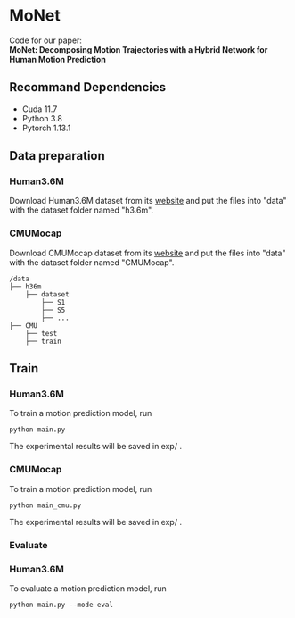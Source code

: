 # MoNet

Code for our paper:  
**MoNet: Decomposing Motion Trajectories with a Hybrid Network for Human Motion Prediction**  

## Recommand Dependencies
* Cuda 11.7
* Python 3.8
* Pytorch 1.13.1

## Data preparation
### Human3.6M
Download Human3.6M dataset from its [website](http://vision.imar.ro/human3.6m/description.php) and put the files into "data" with the dataset folder named "h3.6m".

### CMUMocap
Download CMUMocap dataset from its [website](http://mocap.cs.cmu.edu) and put the files into "data" with the dataset folder named "CMUMocap".
```
/data
├── h36m
    ├── dataset
        ├── S1
        ├── S5
        ├── ...
├── CMU
    ├── test
    ├── train        
```

## Train
### Human3.6M
To train a motion prediction model, run
```
python main.py
```

The experimental results will be saved in exp/ .

### CMUMocap
To train a motion prediction model, run
```
python main_cmu.py
```

The experimental results will be saved in exp/ .

### Evaluate
### Human3.6M
To evaluate a motion prediction model, run
```
python main.py --mode eval 
```

